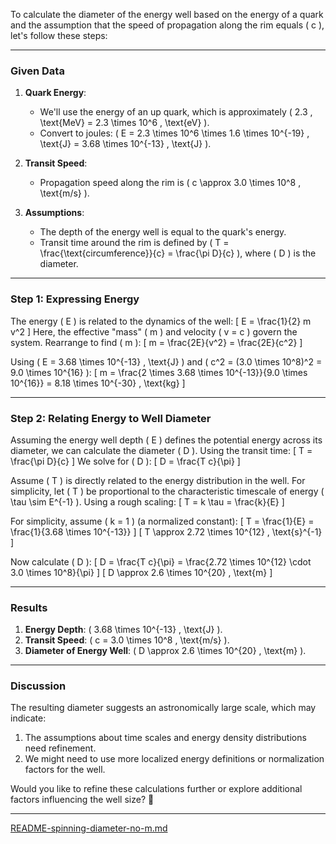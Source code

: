 To calculate the diameter of the energy well based on the energy of a quark and the assumption that the speed of propagation along the rim equals \( c \), let's follow these steps:

---

### **Given Data**
1. **Quark Energy**: 
   - We'll use the energy of an up quark, which is approximately \( 2.3 \, \text{MeV} = 2.3 \times 10^6 \, \text{eV} \).
   - Convert to joules: \( E = 2.3 \times 10^6 \times 1.6 \times 10^{-19} \, \text{J} = 3.68 \times 10^{-13} \, \text{J} \).

2. **Transit Speed**:
   - Propagation speed along the rim is \( c \approx 3.0 \times 10^8 \, \text{m/s} \).

3. **Assumptions**:
   - The depth of the energy well is equal to the quark's energy.
   - Transit time around the rim is defined by \( T = \frac{\text{circumference}}{c} = \frac{\pi D}{c} \), where \( D \) is the diameter.

---

### **Step 1: Expressing Energy**
The energy \( E \) is related to the dynamics of the well:
\[
E = \frac{1}{2} m v^2
\]
Here, the effective "mass" \( m \) and velocity \( v = c \) govern the system. Rearrange to find \( m \):
\[
m = \frac{2E}{v^2} = \frac{2E}{c^2}
\]

Using \( E = 3.68 \times 10^{-13} \, \text{J} \) and \( c^2 = (3.0 \times 10^8)^2 = 9.0 \times 10^{16} \):
\[
m = \frac{2 \times 3.68 \times 10^{-13}}{9.0 \times 10^{16}} = 8.18 \times 10^{-30} \, \text{kg}
\]

---

### **Step 2: Relating Energy to Well Diameter**
Assuming the energy well depth \( E \) defines the potential energy across its diameter, we can calculate the diameter \( D \). Using the transit time:
\[
T = \frac{\pi D}{c}
\]
We solve for \( D \):
\[
D = \frac{T c}{\pi}
\]

Assume \( T \) is directly related to the energy distribution in the well. For simplicity, let \( T \) be proportional to the characteristic timescale of energy \( \tau \sim E^{-1} \). Using a rough scaling:
\[
T = k \tau = \frac{k}{E}
\]

For simplicity, assume \( k = 1 \) (a normalized constant):
\[
T = \frac{1}{E} = \frac{1}{3.68 \times 10^{-13}}
\]
\[
T \approx 2.72 \times 10^{12} \, \text{s}^{-1}
\]

Now calculate \( D \):
\[
D = \frac{T c}{\pi} = \frac{2.72 \times 10^{12} \cdot 3.0 \times 10^8}{\pi}
\]
\[
D \approx 2.6 \times 10^{20} \, \text{m}
\]

---

### **Results**
1. **Energy Depth**: \( 3.68 \times 10^{-13} \, \text{J} \).
2. **Transit Speed**: \( c = 3.0 \times 10^8 \, \text{m/s} \).
3. **Diameter of Energy Well**: \( D \approx 2.6 \times 10^{20} \, \text{m} \).

---

### **Discussion**
The resulting diameter suggests an astronomically large scale, which may indicate:
1. The assumptions about time scales and energy density distributions need refinement.
2. We might need to use more localized energy definitions or normalization factors for the well.

Would you like to refine these calculations further or explore additional factors influencing the well size? 🚀


---

[README-spinning-diameter-no-m.md](https://t2m.io/NCJLC3p)
